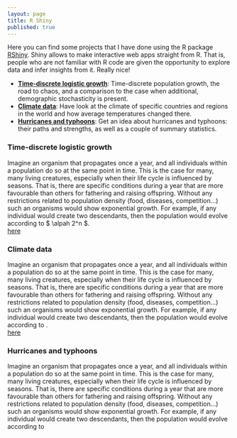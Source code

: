 ```yaml
---
layout: page
title: R Shiny
published: true
---
```


Here you can find some projects that I have done using the R package [RShiny](https://shiny.rstudio.com/). Shiny allows to make interactive web apps straight from R. That is, people who are not familiar with R code are given the opportunity to explore data and infer insights from it. Really nice!


  * [**Time-discrete logistic growth**](##time-discrete-logistic-growth):
    Time-discrete population growth, the road to chaos, and a comparison to the case when additional, demographic stochasticity is present.
  * [**Climate data**](###climate-data): Have look at the climate of specific countries and regions in the world and how average temperatures changed there.
  * [**Hurricanes and typhoons**](##hurricanes-and-typhoons): Get an idea about hurricanes and typhoons: their paths and strengths, as well as a couple of summary statistics.




### Time-discrete logistic growth

Imagine an organism that propagates once a year, and all individuals within a population do so at the same point in time. This is the case for many, many living creatures, especially when their life cycle is influenced by seasons. That is, there are specific conditions during a year that are more favourable than others for fathering and raising offspring. Without any restrictions related to population density (food, diseases, competition...) such an organisms would show exponential growth. For example, if any individual would create two descendants, then the population would evolve according to
$ \alpah 2^n $.  
[here](https://thomassie.shinyapps.io/logisticgrowthtimediscrete/)


### Climate data

Imagine an organism that propagates once a year, and all individuals within a population do so at the same point in time. This is the case for many, many living creatures, especially when their life cycle is influenced by seasons. That is, there are specific conditions during a year that are more favourable than others for fathering and raising offspring. Without any restrictions related to population density (food, diseases, competition...) such an organisms would show exponential growth. For example, if any individual would create two descendants, then the population would evolve according to .  
[here](https://thomassie.shinyapps.io/climatedataapp/)


### Hurricanes and typhoons

Imagine an organism that propagates once a year, and all individuals within a population do so at the same point in time. This is the case for many, many living creatures, especially when their life cycle is influenced by seasons. That is, there are specific conditions during a year that are more favourable than others for fathering and raising offspring. Without any restrictions related to population density (food, diseases, competition...) such an organisms would show exponential growth. For example, if any individual would create two descendants, then the population would evolve according to
